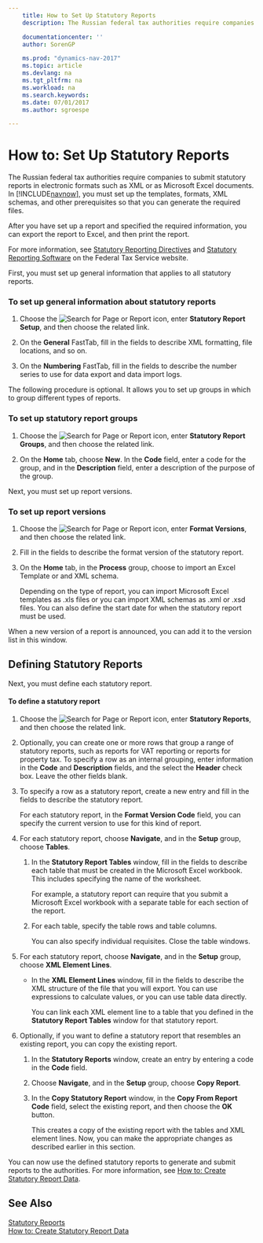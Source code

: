 ```yaml
---
    title: How to Set Up Statutory Reports
    description: The Russian federal tax authorities require companies to submit statutory reports in electronic formats such as XML or as Microsoft Excel documents. In [!INCLUDE[navnow](../../includes/navnow_md.md)], you must set up the templates, formats, XML schemas, and other prerequisites so that you can generate the required files.

    documentationcenter: ''
    author: SorenGP

    ms.prod: "dynamics-nav-2017"
    ms.topic: article
    ms.devlang: na
    ms.tgt_pltfrm: na
    ms.workload: na
    ms.search.keywords:
    ms.date: 07/01/2017
    ms.author: sgroespe

---
```

# How to: Set Up Statutory Reports
The Russian federal tax authorities require companies to submit statutory reports in electronic formats such as XML or as Microsoft Excel documents. In [!INCLUDE[navnow](../../includes/navnow_md.md)], you must set up the templates, formats, XML schemas, and other prerequisites so that you can generate the required files.  

 After you have set up a report and specified the required information, you can export the report to Excel, and then print the report.  

 For more information, see [Statutory Reporting Directives](http://go.microsoft.com/fwlink/?LinkId=216143) and [Statutory Reporting Software](http://go.microsoft.com/fwlink/?LinkId=216142) on the Federal Tax Service website.  

 First, you must set up general information that applies to all statutory reports.  

### To set up general information about statutory reports  

1.  Choose the ![Search for Page or Report](media/ui-search/search_small.png "Search for Page or Report icon") icon, enter **Statutory Report Setup**, and then choose the related link.  

2.  On the **General** FastTab, fill in the fields to describe XML formatting, file locations, and so on.  

3.  On the **Numbering** FastTab, fill in the fields to describe the number series to use for data export and data import logs.  

 The following procedure is optional. It allows you to set up groups in which to group different types of reports.  

### To set up statutory report groups  

1.  Choose the ![Search for Page or Report](media/ui-search/search_small.png "Search for Page or Report icon") icon, enter **Statutory Report Groups**, and then choose the related link.  

2.  On the **Home** tab, choose **New**. In the **Code** field, enter a code for the group, and in the **Description** field, enter a description of the purpose of the group.  

 Next, you must set up report versions.  

### To set up report versions  

1.  Choose the ![Search for Page or Report](media/ui-search/search_small.png "Search for Page or Report icon") icon, enter **Format Versions**, and then choose the related link.  

2.  Fill in the fields to describe the format version of the statutory report.  

3.  On the **Home** tab, in the **Process** group, choose to import an Excel Template or and XML schema.  

     Depending on the type of report, you can import Microsoft Excel templates as .xls files or you can import XML schemas as .xml or .xsd files. You can also define the start date for when the statutory report must be used.  

 When a new version of a report is announced, you can add it to the version list in this window.  

## Defining Statutory Reports  
 Next, you must define each statutory report.  

#### To define a statutory report  

1.  Choose the ![Search for Page or Report](media/ui-search/search_small.png "Search for Page or Report icon") icon, enter **Statutory Reports**, and then choose the related link.  

2.  Optionally, you can create one or more rows that group a range of statutory reports, such as reports for VAT reporting or reports for property tax. To specify a row as an internal grouping, enter information in the **Code** and **Description** fields, and the select the **Header** check box. Leave the other fields blank.  

3.  To specify a row as a statutory report, create a new entry and fill in the fields to describe the statutory report.  

     For each statutory report, in the **Format Version Code** field, you can specify the current version to use for this kind of report.  

4.  For each statutory report, choose **Navigate**, and in the **Setup** group, choose **Tables**.  

    1.  In the **Statutory Report Tables** window, fill in the fields to describe each table that must be created in the Microsoft Excel workbook. This includes specifying the name of the worksheet.  

         For example, a statutory report can require that you submit a Microsoft Excel workbook with a separate table for each section of the report.  

    2.  For each table, specify the table rows and table columns.  

         You can also specify individual requisites. Close the table windows.  

5.  For each statutory report, choose **Navigate**, and in the **Setup** group, choose **XML Element Lines**.  

    -   In the **XML Element Lines** window, fill in the fields to describe the XML structure of the file that you will export. You can use expressions to calculate values, or you can use table data directly.  

         You can link each XML element line to a table that you defined in the **Statutory Report Tables** window for that statutory report.  

6.  Optionally, if you want to define a statutory report that resembles an existing report, you can copy the existing report.  

    1.  In the **Statutory Reports** window, create an entry by entering a code in the **Code** field.  

    2.  Choose **Navigate**, and in the **Setup** group, choose **Copy Report**.  

    3.  In the **Copy Statutory Report** window, in the **Copy From Report Code** field, select the existing report, and then choose the **OK** button.  

         This creates a copy of the existing report with the tables and XML element lines. Now, you can make the appropriate changes as described earlier in this section.  

 You can now use the defined statutory reports to generate and submit reports to the authorities. For more information, see [How to: Create Statutory Report Data](how-to-create-statutory-report-data.md).  

## See Also  
 [Statutory Reports](statutory-reports.md)   
 [How to: Create Statutory Report Data](how-to-create-statutory-report-data.md)
